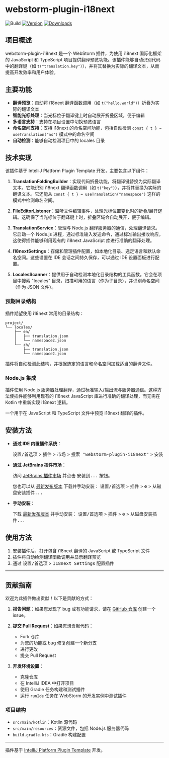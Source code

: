 # webstorm-plugin-i18next

![Build](https://github.com/zjcrender/webstorm-plugin-i18next/workflows/Build/badge.svg)
[![Version](https://img.shields.io/jetbrains/plugin/v/22407.svg)](https://plugins.jetbrains.com/plugin/22407)
[![Downloads](https://img.shields.io/jetbrains/plugin/d/22407.svg)](https://plugins.jetbrains.com/plugin/22407)

## 项目概述

webstorm-plugin-i18next 是一个 WebStorm 插件，为使用 i18next 国际化框架的 JavaScript 和 TypeScript 项目提供翻译预览功能。该插件能够自动识别代码中的翻译键（如 `t("translation.key")`），并将其替换为实际的翻译文本，从而提高开发效率和用户体验。

## 主要功能

- **翻译预览**：自动将 i18next 翻译函数调用（如 `t("hello.world")`）折叠为实际的翻译文本
- **智能光标处理**：当光标位于翻译键上时自动展开折叠区域，便于编辑
- **多语言支持**：支持在项目设置中切换预览语言
- **命名空间支持**：支持 i18next 的命名空间功能，包括自动检测 `const { t } = useTranslation("ns")` 模式中的命名空间
- **自动检测**：能够自动检测项目中的 locales 目录

## 技术实现

该插件基于 IntelliJ Platform Plugin Template 开发，主要包含以下组件：

1. **TranslationFoldingBuilder**：实现代码折叠功能，将翻译键替换为实际翻译文本。它能识别 i18next 翻译函数调用（如 `t("key")`），并将其替换为实际的翻译文本。它还能从 `const { t } = useTranslation("namespace")` 这样的模式中检测命名空间。

2. **FileEditorListener**：监听文件编辑事件，处理光标位置变化时的折叠/展开逻辑。这确保了当光标位于翻译键上时，折叠区域会自动展开，便于编辑。

3. **TranslationService**：管理与 Node.js 翻译服务器的通信，处理翻译请求。它启动一个 Node.js 进程，通过标准输入发送命令，通过标准输出接收响应。这使得插件能够利用现有的 i18next JavaScript 库进行准确的翻译处理。

4. **I18nextSettings**：存储和管理插件配置，如本地化目录、选定语言和默认命名空间。这些设置在 IDE 会话之间持久保存，可以通过 IDE 设置面板进行配置。

5. **LocalesScanner**：提供用于自动检测本地化目录结构的工具函数。它会在项目中搜索 "locales" 目录，扫描可用的语言（作为子目录），并识别命名空间（作为 JSON 文件）。

### 预期目录结构

插件期望使用 i18next 常用的目录结构：

```
project/
└── locales/
    ├── en/
    │   ├── translation.json
    │   └── namespace2.json
    └── zh/
        ├── translation.json
        └── namespace2.json
```

插件将自动检测此结构，并根据选定的语言和命名空间加载适当的翻译文件。

### Node.js 集成

插件使用 Node.js 服务器处理翻译，通过标准输入/输出流与服务器通信。这种方法使插件能够利用现有的 i18next JavaScript 库进行准确的翻译处理，而无需在 Kotlin 中重新实现 i18next 逻辑。

<!-- Plugin description -->
一个用于在 JavaScript 和 TypeScript 文件中预览 i18next 翻译的插件。
<!-- Plugin description end -->

## 安装方法

- **通过 IDE 内置插件系统**：

  <kbd>设置/首选项</kbd> > <kbd>插件</kbd> > <kbd>市场</kbd> > <kbd>搜索 "webstorm-plugin-i18next"</kbd> >
  <kbd>安装</kbd>

- **通过 JetBrains 插件市场**：

  访问 [JetBrains 插件市场](https://plugins.jetbrains.com/plugin/22407) 并点击 <kbd>安装到...</kbd> 按钮。

  您也可以从 [最新发布版本](https://plugins.jetbrains.com/plugin/22407/versions) 下载并手动安装：
  <kbd>设置/首选项</kbd> > <kbd>插件</kbd> > <kbd>⚙️</kbd> > <kbd>从磁盘安装插件...</kbd>

- **手动安装**：

  下载 [最新发布版本](https://github.com/zjcrender/webstorm-plugin-i18next/releases/latest) 并手动安装：
  <kbd>设置/首选项</kbd> > <kbd>插件</kbd> > <kbd>⚙️</kbd> > <kbd>从磁盘安装插件...</kbd>

## 使用方法

1. 安装插件后，打开包含 i18next 翻译的 JavaScript 或 TypeScript 文件
2. 插件将自动检测翻译函数调用并显示翻译预览
3. 通过 <kbd>设置/首选项</kbd> > <kbd>I18next Settings</kbd> 配置插件

---

## 贡献指南

欢迎为此插件做出贡献！以下是贡献的方式：

1. **报告问题**：如果您发现了 bug 或有功能请求，请在 [GitHub 仓库](https://github.com/zjcrender/webstorm-plugin-i18next/issues) 创建一个 issue。

2. **提交 Pull Request**：如果您想贡献代码：
   - Fork 仓库
   - 为您的功能或 bug 修复创建一个新分支
   - 进行更改
   - 提交 Pull Request

3. **开发环境设置**：
   - 克隆仓库
   - 在 IntelliJ IDEA 中打开项目
   - 使用 Gradle 任务构建和测试插件
   - 运行 `runIde` 任务在 WebStorm 的开发实例中测试插件

### 项目结构

- `src/main/kotlin`：Kotlin 源代码
- `src/main/resources`：资源文件，包括 Node.js 服务器代码
- `build.gradle.kts`：Gradle 构建配置

---
插件基于 [IntelliJ Platform Plugin Template](https://github.com/JetBrains/intellij-platform-plugin-template) 开发。
